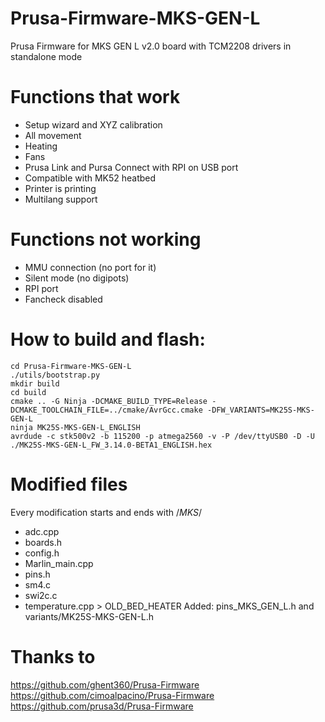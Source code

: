 # Prusa-Firmware-MKS-GEN-L
Prusa Firmware for MKS GEN L v2.0 board with TCM2208 drivers in standalone mode

# Functions that work
- Setup wizard and XYZ calibration
- All movement
- Heating
- Fans
- Prusa Link and Pursa Connect with RPI on USB port
- Compatible with MK52 heatbed
- Printer is printing
- Multilang support

# Functions not working
- MMU connection (no port for it)
- Silent mode (no digipots)
- RPI port
- Fancheck disabled

# How to build and flash:
```
cd Prusa-Firmware-MKS-GEN-L
./utils/bootstrap.py
mkdir build
cd build
cmake .. -G Ninja -DCMAKE_BUILD_TYPE=Release -DCMAKE_TOOLCHAIN_FILE=../cmake/AvrGcc.cmake -DFW_VARIANTS=MK25S-MKS-GEN-L
ninja MK25S-MKS-GEN-L_ENGLISH
avrdude -c stk500v2 -b 115200 -p atmega2560 -v -P /dev/ttyUSB0 -D -U ./MK25S-MKS-GEN-L_FW_3.14.0-BETA1_ENGLISH.hex
```
# Modified files
Every modification starts and ends with /*MKS*/
- adc.cpp
- boards.h
- config.h
- Marlin_main.cpp
- pins.h
- sm4.c
- swi2c.c
- temperature.cpp > OLD_BED_HEATER
Added: pins_MKS_GEN_L.h and variants/MK25S-MKS-GEN-L.h

# Thanks to
https://github.com/ghent360/Prusa-Firmware \
https://github.com/cimoalpacino/Prusa-Firmware \
https://github.com/prusa3d/Prusa-Firmware
